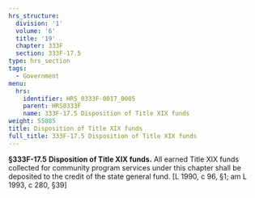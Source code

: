 ```yaml
---
hrs_structure:
  division: '1'
  volume: '6'
  title: '19'
  chapter: 333F
  section: 333F-17.5
type: hrs_section
tags:
  - Government
menu:
  hrs:
    identifier: HRS_0333F-0017_0005
    parent: HRS0333F
    name: 333F-17.5 Disposition of Title XIX funds
weight: 55085
title: Disposition of Title XIX funds
full_title: 333F-17.5 Disposition of Title XIX funds
---
```

**§333F-17.5** **Disposition of Title XIX funds.** All earned Title XIX funds collected for community program services under this chapter shall be deposited to the credit of the state general fund. [L 1990, c 96, §1; am L 1993, c 280, §39]